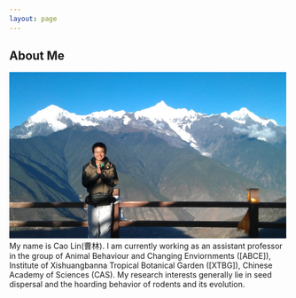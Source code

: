 ```yaml
---
layout: page
---
```


<h2> About Me </h2>

<img src="/images/cl.jpg" class="floatpic" width="500" height="300">
My name is Cao Lin(曹林).  I am currently working as an assistant professor in the group of Animal Behaviour and Changing Enviornments ([ABCE]), Institute of Xishuangbanna Tropical Botanical Garden  ([XTBG]), Chinese Academy of Sciences (CAS). My research interests generally lie in seed dispersal and the hoarding behavior of rodents and its evolution.


[XTBG]: http://www.xtbg.ac.cn/
[ABCE]:http://abce.xtbg.cas.cn/introduce_18978/201403/t20140312_163756.html

